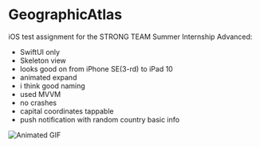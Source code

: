 # GeographicAtlas
iOS test assignment for the STRONG TEAM Summer Internship
Advanced:
- SwiftUI only
- Skeleton view
- looks good on from iPhone SE(3-rd) to iPad 10
- animated expand
- i think good naming
- used MVVM
- no crashes
- capital coordinates tappable
- push notification with random country basic info

![Animated GIF](https://media.giphy.com/media/v1.Y2lkPTc5MGI3NjExYzU4NmE4ZTU3ZWU2ZWUwNmQxNjUyMDFhMjAyMWMyNmU4ZTU0NDFhNCZlcD12MV9pbnRlcm5hbF9naWZzX2dpZklkJmN0PWc/l7T8Lb0yL9AcpZUIgR/giphy.gif)
